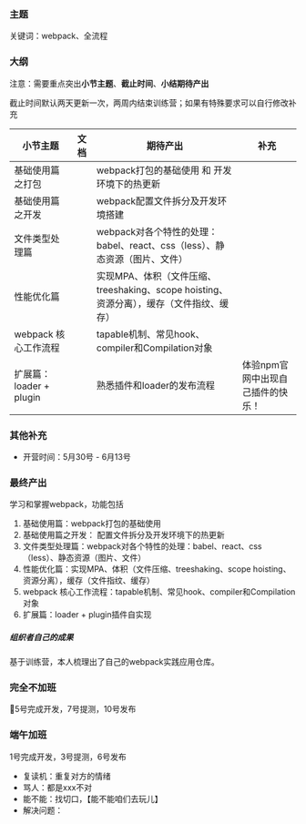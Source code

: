 ### 主题

关键词：webpack、全流程

### 大纲

注意：需要重点突出**小节主题**、**截止时间**、**小结期待产出**

截止时间默认两天更新一次，两周内结束训练营；如果有特殊要求可以自行修改补充

| 小节主题                | 文档 | 期待产出                                                     | 补充                              |
| ----------------------- | ---- | ------------------------------------------------------------ | --------------------------------- |
| 基础使用篇之打包        |      | webpack打包的基础使用 和 开发环境下的热更新                  |                                   |
| 基础使用篇之开发        |      | webpack配置文件拆分及开发环境搭建                            |                                   |
| 文件类型处理篇          |      | webpack对各个特性的处理：babel、react、css（less）、静态资源（图片、文件） |                                   |
| 性能优化篇              |      | 实现MPA、体积（文件压缩、treeshaking、scope hoisting、资源分离），缓存（文件指纹、缓存） |                                   |
| webpack 核心工作流程    |      | tapable机制、常见hook、compiler和Compilation对象             |                                   |
| 扩展篇：loader + plugin |      | 熟悉插件和loader的发布流程                                   | 体验npm官网中出现自己插件的快乐！ |



### 其他补充

- 开营时间：5月30号 - 6月13号

### 最终产出

学习和掌握webpack，功能包括

1. 基础使用篇：webpack打包的基础使用
1. 基础使用篇之开发： 配置文件拆分及开发环境下的热更新
2. 文件类型处理篇：webpack对各个特性的处理：babel、react、css（less）、静态资源（图片、文件）
3. 性能优化篇：实现MPA、体积（文件压缩、treeshaking、scope hoisting、资源分离），缓存（文件指纹、缓存）
4.  webpack 核心工作流程：tapable机制、常见hook、compiler和Compilation对象
5. 扩展篇：loader + plugin插件自实现

##### 组织者自己的成果

基于训练营，本人梳理出了自己的webpack实践应用仓库。



### 完全不加班

5号完成开发，7号提测，10号发布

### 端午加班

1号完成开发，3号提测，6号发布



- 复读机：重复对方的情绪
- 骂人：都是xxx不对
- 能不能：找切口，【能不能咱们去玩儿】
- 解决问题：